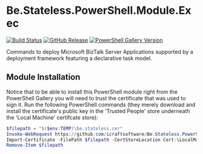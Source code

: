 # Be.Stateless.PowerShell.Module.Exec

[![Build Status](https://dev.azure.com/icraftsoftware/be.stateless/_apis/build/status/Be.Stateless.PowerShell.Module.Exec%20Manual%20Release?branchName=master)](https://dev.azure.com/icraftsoftware/be.stateless/_build/latest?definitionId=24&branchName=master)
[![GitHub Release](https://img.shields.io/github/v/release/icraftsoftware/Be.Stateless.PowerShell.Module.Exec)](https://github.com/icraftsoftware/Be.Stateless.PowerShell.Module.Exec/releases/latest)
[![PowerShell Gallery Version](https://img.shields.io/powershellgallery/v/Exec.svg?style=flat)](https://www.powershellgallery.com/packages/Exec/)

Commands to deploy Microsoft BizTalk Server Applications supported by a deployment framework featuring a declarative task model.

## Module Installation

Notice that to be able to install this PowerShell module right from the PowerShell Gallery you will need to trust the certificate that was used to sign it. Run the following PowerShell commands (they merely download and install the certificate's public key in the 'Trusted People' store underneath the 'Local Machine' certifcate store):
```PowerShell
$filepath = "$($env:TEMP)\be.stateless.cer"
Invoke-WebRequest https://github.com/icraftsoftware/Be.Stateless.PowerShell.Module.Exec/raw/master/be.stateless.cer -OutFile $filepath
Import-Certificate -FilePath $filepath -CertStoreLocation Cert:\LocalMachine\TrustedPeople\
Remove-Item $filepath
```

